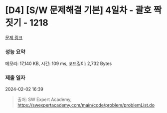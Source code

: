 # [D4] [S/W 문제해결 기본] 4일차 - 괄호 짝짓기 - 1218 

[문제 링크](https://swexpertacademy.com/main/code/problem/problemDetail.do?contestProbId=AV14eWb6AAkCFAYD) 

### 성능 요약

메모리: 17,140 KB, 시간: 109 ms, 코드길이: 2,732 Bytes

### 제출 일자

2024-02-02 16:39



> 출처: SW Expert Academy, https://swexpertacademy.com/main/code/problem/problemList.do